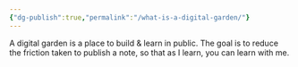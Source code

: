 ```yaml
---
{"dg-publish":true,"permalink":"/what-is-a-digital-garden/"}
---
```


A digital garden is a place to build & learn in public. The goal is to reduce the friction taken to publish a note, so that as I learn, you can learn with me.
